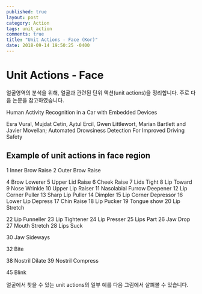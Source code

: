 ```yaml
---
published: true
layout: post
category: Action
tags: unit_action
comments: true
title: "Unit Actions - Face (Kor)"
date: 2018-09-14 19:50:25 -0400
---
```


# Unit Actions - Face
얼굴영역의 분석을 위해, 얼굴과 관련된 단위 액션(unit actions)을 정리합니다. 주로 다음 논문을 참고하였습니다.

Human Activity Recognition in a Car with Embedded Devices

Esra Vural, Mujdat Cetin, Aytul Ercil, Gwen Littlewort, Marian Bartlett and Javier Movellan; Automated Drowsiness Detection For Improved Driving Safety

## Example of unit actions in face region
1 Inner Brow Raise
2 Outer Brow Raise

4 Brow Lowerer
5 Upper Lid Raise
6 Cheek Raise
7 Lids Tight
8 Lip Toward
9 Nose Wrinkle
10 Upper Lip Raiser
11 Nasolabial Furrow Deepener
12 Lip Corner Puller
13 Sharp Lip Puller
14 Dimpler
15 Lip Corner Depressor
16 Lower Lip Depress
17 Chin Raise
18 Lip Pucker
19 Tongue show
20 Lip Stretch

22 Lip Funneller
23 Lip Tightener
24 Lip Presser
25 Lips Part
26 Jaw Drop
27 Mouth Stretch
28 Lips Suck

30 Jaw Sideways

32 Bite

38 Nostril Dilate
39 Nostril Compress

45 Blink

얼굴에서 찾을 수 있는 unit actions의 일부 예를 다음 그림에서 살펴볼 수 있습니다.
